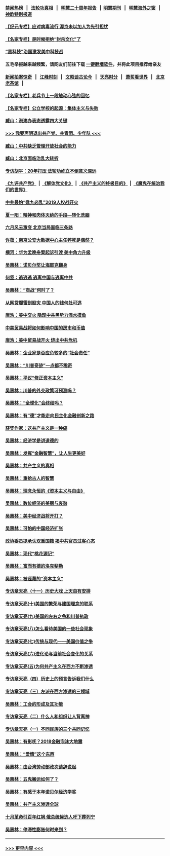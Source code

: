 #### [禁闻热榜](热点新闻.md?=0)  &nbsp;&nbsp;|&nbsp;&nbsp; [法轮功真相](https://github.com/gfw-breaker/truth/blob/master/README.md?=0) &nbsp;&nbsp;|&nbsp;&nbsp; [明慧二十周年报告](https://github.com/gfw-breaker/mh-reports/blob/master/README.md?=0) &nbsp;&nbsp;|&nbsp;&nbsp;[明慧期刊](https://github.com/gfw-breaker/mh-qikan) &nbsp;&nbsp;|&nbsp;&nbsp; [明慧海外之窗](https://github.com/gfw-breaker/mh-news/blob/master/README.md?=0) &nbsp;&nbsp;|&nbsp;&nbsp; [神韵特别报道](https://github.com/gfw-breaker/mh-news/blob/master/shenyun.md?=0)
#### [【纪元专栏】应对病毒流行 渥京未以加人为先引担忧](../pages/nsc423/n11875714.md?t=03110731) 
#### [【名家专栏】是时候拒绝“封杀文化”了](../pages/nsc423/n11814093.md?t=03110731) 
#### [“黑科技”治国激发美中科技战](../pages/nsc423/n11638056.md?t=03110731) 
#### 五毛举报越来越频繁，请网友们前往下载 [一键翻墙软件](https://github.com/gfw-breaker/ssr-accounts)，并将此项目推荐给亲友
#### [新闻拍案惊奇](https://github.com/gfw-breaker/banned-news/blob/master/pages/link4.md) &nbsp;&nbsp;|&nbsp;&nbsp; [江峰时刻](https://github.com/gfw-breaker/banned-news/blob/master/pages/link4.md) &nbsp;&nbsp;|&nbsp;&nbsp; [文昭谈古论今](https://github.com/gfw-breaker/banned-news/blob/master/pages/link4.md) &nbsp;&nbsp;|&nbsp;&nbsp; [天亮时分](https://github.com/gfw-breaker/banned-news/blob/master/pages/link4.md) &nbsp;&nbsp;|&nbsp;&nbsp; [萧茗看世界](https://github.com/gfw-breaker/banned-news/blob/master/pages/link4.md) &nbsp;&nbsp;|&nbsp;&nbsp; [北京老茶馆](https://github.com/gfw-breaker/banned-news/blob/master/pages/link4.md) &nbsp;&nbsp;|&nbsp;&nbsp; 
#### [【名家专栏】老兵节上一段触动心弦的回忆](../pages/nsc423/n11646016.md?t=03110731) 
#### [【名家专栏】公立学校的起源：集体主义与失败](../pages/nsc423/n11601833.md?t=03110731) 
#### [臧山：港澳办表态透露四大关键](../pages/nsc423/n11421628.md?t=03110731) 
#### [>>> 我要声明退出共产党、共青团、少年队 <<<](https://github.com/begood0513/goodnews/blob/master/quit/letter.md) 
#### [臧山：中共缺乏管理开放社会的能力](../pages/nsc423/n11407457.md?t=03110731) 
#### [臧山：北京面临治乱大转折](../pages/nsc423/n11406895.md?t=03110731) 
#### [专访胡平：20年打压 法轮功屹立不倒意义深远](../pages/nsc423/n11398800.md?t=03110731) 
#### [《九评共产党》](https://github.com/begood0513/9ping.md/blob/master/README.md) &nbsp;|&nbsp; [《解体党文化》](../../../../jtdwh.md/blob/master/README.md)  &nbsp;|&nbsp; [《共产主义的终极目的》](../../../../gczydzjmd.md/blob/master/README.md) &nbsp;|&nbsp; [《魔鬼在统治我们的世界》](../../../../mgztzwmdsj.md/blob/master/README.md) 
#### [中共最怕“逢九必乱”2019人权战开火](../pages/nsc423/n11385248.md?t=03110731) 
#### [夏一阳：精神和肉体灭绝的手段—转化洗脑](../pages/nsc423/n11368250.md?t=03110731) 
#### [六月风云激变 北京当局面临三条路](../pages/nsc423/n11313668.md?t=03110731) 
#### [许茹：南京公安大数据中心主任猝死是偶然？](../pages/nsc423/n11064744.md?t=03110731) 
#### [横河：华为孟晚舟案起诉引渡 美中角力升级](../pages/nsc423/n11027230.md?t=03110731) 
#### [吴惠林：诺贝尔奖让海耶克翻身](../pages/nsc423/n10890049.md?t=03110731) 
#### [何坚：逃逃逃 逃离中国与逃离中共](../pages/nsc423/n10592891.md?t=03110731) 
#### [吴惠林：“商战”何时了？](../pages/nsc423/n10573558.md?t=03110731) 
#### [从网贷爆雷到股灾 中国人的钱何处可逃](../pages/nsc423/n10572800.md?t=03110731) 
#### [唐浩：美中交火 隐现中共黑势力混水摸鱼](../pages/nsc423/n10544040.md?t=03110731) 
#### [中美贸易战将如何影响中国的房市和币值](../pages/nsc423/n10543697.md?t=03110731) 
#### [唐浩：美中贸易战开火 烧出中共危机](../pages/nsc423/n10540126.md?t=03110731) 
#### [吴惠林：企业家是否应负较多的“社会责任”](../pages/nsc423/n10535022.md?t=03110731) 
#### [吴惠林：“川普奇迹”一点都不稀奇](../pages/nsc423/n10512808.md?t=03110731) 
#### [吴惠林：平议“修正资本主义”](../pages/nsc423/n10495724.md?t=03110731) 
#### [吴惠林：川普的外交政策可预测吗？](../pages/nsc423/n10462387.md?t=03110731) 
#### [吴惠林：“全球化”会终结吗？](../pages/nsc423/n10452838.md?t=03110731) 
#### [吴惠林：有“德”才能走向民主化金融创新之路](../pages/nsc423/n10432292.md?t=03110731) 
#### [获奖作家：这共产主义是一种癌](../pages/nsc423/n10431541.md?t=03110731) 
#### [吴惠林：经济学是讲道德的](../pages/nsc423/n10398014.md?t=03110731) 
#### [吴惠林：发挥“金融智慧”，让人生更美好](../pages/nsc423/n10375019.md?t=03110731) 
#### [吴惠林：共产主义的真相](../pages/nsc423/n10351394.md?t=03110731) 
#### [吴惠林：重拾古人的智慧](../pages/nsc423/n10337691.md?t=03110731) 
#### [吴惠林：理念永恒的《资本主义与自由》](../pages/nsc423/n10316274.md?t=03110731) 
#### [吴惠林：数位经济的美丽与哀愁](../pages/nsc423/n10292946.md?t=03110731) 
#### [吴惠林：美中经济战将开打？](../pages/nsc423/n10258825.md?t=03110731) 
#### [吴惠林：可怕的中国经济扩张](../pages/nsc423/n10219147.md?t=03110731) 
#### [政协委员提承认双重国籍 揭中共官员过客心态](../pages/nsc423/n10208809.md?t=03110731) 
#### [吴惠林：现代“桃花源记”](../pages/nsc423/n10185234.md?t=03110731) 
#### [吴惠林：富而有德的洛克斐勒](../pages/nsc423/n10142264.md?t=03110731) 
#### [吴惠林：被诬蔑的“资本主义”](../pages/nsc423/n10124816.md?t=03110731) 
#### [专访章天亮（十一）历史大戏 上天自有安排](../pages/nsc423/n10094905.md?t=03110731) 
#### [专访章天亮(十)美国的繁荣与建国理念的联系](../pages/nsc423/n10094899.md?t=03110731) 
#### [专访章天亮(九)美国的左右之争和川普执政](../pages/nsc423/n10094889.md?t=03110731) 
#### [专访章天亮(八)怎么看待美国的一些社会现象](../pages/nsc423/n10094857.md?t=03110731) 
#### [专访章天亮(七)传统与现代——美国价值之争](../pages/nsc423/n10093140.md?t=03110731) 
#### [专访章天亮(六)进化论与当前社会变化的关系](../pages/nsc423/n10092036.md?t=03110731) 
#### [专访章天亮(五)为何共产主义在西方不断渗透](../pages/nsc423/n10083620.md?t=03110731) 
#### [专访章天亮（四）历史上的预言告诉我们什么](../pages/nsc423/n10083606.md?t=03110731) 
#### [专访章天亮（三）左派在西方渗透的三领域](../pages/nsc423/n10081115.md?t=03110731) 
#### [吴惠林：工会的形成及其功能](../pages/nsc423/n10080633.md?t=03110731) 
#### [专访章天亮（二）什么人和组织让人背离神](../pages/nsc423/n10076637.md?t=03110731) 
#### [专访章天亮（一）不同民族的三个共同记忆](../pages/nsc423/n10074188.md?t=03110731) 
#### [吴惠林：有影呒？2018金融泡沫大地震](../pages/nsc423/n10040534.md?t=03110731) 
#### [吴惠林：“爱情”这个东西](../pages/nsc423/n10019423.md?t=03110731) 
#### [吴惠林：由台湾劳动部政次请辞说起](../pages/nsc423/n9979679.md?t=03110731) 
#### [吴惠林：五鬼搬运如何了？](../pages/nsc423/n9925338.md?t=03110731) 
#### [吴惠林：有感于本年诺贝尔经济学奖](../pages/nsc423/n9871883.md?t=03110731) 
#### [吴惠林：共产主义渗透全球](../pages/nsc423/n9812748.md?t=03110731) 
#### [十月革命引百年红祸 俄总统候选人吁下葬列宁](../pages/nsc423/n9810182.md?t=03110731) 
#### [吴惠林：停滞性膨胀何时来到？](../pages/nsc423/n9764136.md?t=03110731) 

----
#### [ >>> 更早内容 <<< ](../indexes/nsc423-earlier.md)
